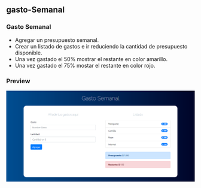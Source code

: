 ## gasto-Semanal
### Gasto Semanal
- Agregar un presupuesto semanal.
- Crear un listado de gastos e ir reduciendo la cantidad de presupuesto disponible.
- Una vez gastado el 50% mostrar el restante en color amarillo.
- Una vez gastado el 75% mostar el restante en color rojo.

### Preview
![alt text](https://raw.githubusercontent.com/jorgebarcos/gasto-semanal/master/screenshot.png) 
